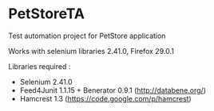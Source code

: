 PetStoreTA
==========

Test automation project for PetStore application

Works with selenium libraries 2.41.0, Firefox 29.0.1

Libraries required :
- Selenium 2.41.0
- Feed4Junit 1.1.15 + Benerator 0.9.1 (http://databene.org/)
- Hamcrest 1.3 (https://code.google.com/p/hamcrest)

